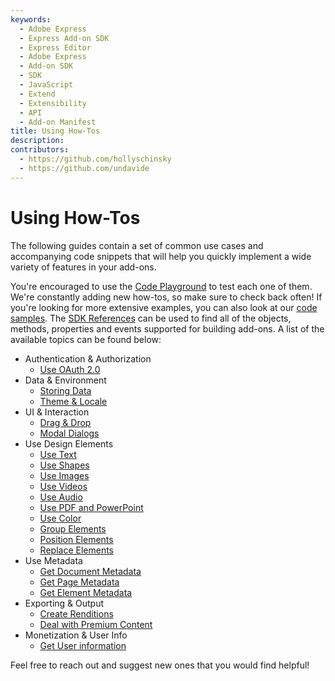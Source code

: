 ```yaml
---
keywords:
  - Adobe Express
  - Express Add-on SDK
  - Express Editor
  - Adobe Express
  - Add-on SDK
  - SDK
  - JavaScript
  - Extend
  - Extensibility
  - API
  - Add-on Manifest
title: Using How-Tos
description:
contributors:
  - https://github.com/hollyschinsky
  - https://github.com/undavide
---
```


# Using How-Tos

The following guides contain a set of common use cases and accompanying code snippets that will help you quickly implement a wide variety of features in your add-ons.

You're encouraged to use the [Code Playground](../getting_started/code_playground.md) to test each one of them. We're constantly adding new how-tos, so make sure to check back often! If you're looking for more extensive examples, you can also look at our [code samples](https://developer.adobe.com/express/add-ons/docs/samples/). The [SDK References](https://developer.adobe.com/express/add-ons/docs/references/addonsdk/) can be used to find all of the objects, methods, properties and events supported for building add-ons. A list of the available topics can be found below:

<!-- - Add-on Development
  - [Debugging](./how_to/debugging.md)
  - [Imports and Constants](./how_to/imports_and_constants.md)
  - [Listening to Events](./how_to/listening_to_events.md)
  - [Add-on UI and Document API communication](./how_to/ui_document_api_communication.md) -->

- Authentication & Authorization
  - [Use OAuth 2.0](./how_to/oauth2.md)
- Data & Environment
  - [Storing Data](./how_to/local_data_management.md)
  - [Theme & Locale](./how_to/theme_locale.md)
- UI & Interaction
  - [Drag & Drop](./how_to/drag_and_drop.md)
  - [Modal Dialogs](./how_to/modal_dialogs.md)
- Use Design Elements
  - [Use Text](./how_to/use_text.md)
  - [Use Shapes](./how_to/use_geometry.md)
  - [Use Images](./how_to/use_images.md)
  - [Use Videos](./how_to/use_videos.md)
  - [Use Audio](./how_to/use_audio.md)
  - [Use PDF and PowerPoint](./how_to/use_pdf_powerpoint.md)
  - [Use Color](./how_to/use_color.md)
  - [Group Elements](./how_to/group_elements.md)
  - [Position Elements](./how_to/position_elements.md)
  - [Replace Elements](./how_to/replacing_elements.md)
- Use Metadata
  <!-- - [Authoring Adobe Express Content](./how_to/authoring_adobe_express_content.md) -->
  - [Get Document Metadata](./how_to/document_metadata.md)
  - [Get Page Metadata](./how_to/page_metadata.md)
  - [Get Element Metadata](./how_to/element_metadata.md)
- Exporting & Output
  - [Create Renditions](./how_to/create_renditions.md)
  - [Deal with Premium Content](./how_to/premium_content.md)
- Monetization & User Info
  - [Get User information](./how_to/user_info.md)

Feel free to reach out and suggest new ones that you would find helpful!
